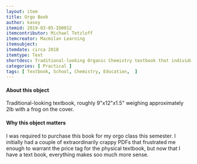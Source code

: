 ```yaml
---
layout: item
title: Orgo Book
author: kasey
itemid: 2019-03-05-ID0012
itemcontributor: Michael Tetzloff
itemcreator: Macmilan Learning
itemsubject:
itemdate: circa 2018
itemtype: Text
shortdesc: Traditional-looking Organic Chemistry textbook that individual spends more time with than actual people. 
categories: [ Practical ]
tags: [ Textbook, School, Chemistry, Education,  ]
---
```


#### About this object

Traditional-looking textbook, roughly 9"x12"x1.5" weighing approximately 2lb with a frog on the cover.

#### Why this object matters

I was required to purchase this book for my orgo class this semester. I initially had a couple of extraordinarily crappy PDFs that frustrated me enough to warrant the price tag for the physical textbook, but now that I have a text book, everything makes soo much more sense.
